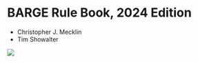 
BARGE Rule Book, 2024 Edition
=============================

* Christopher J. Mecklin
* Tim Showalter

![](https://lirp.cdn-website.com/7fa840da/dms3rep/multi/opt/barge_logo_undated-1024x694-267w.png)
